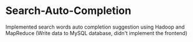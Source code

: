 # Search-Auto-Completion
Implemented search words auto completion suggestion using Hadoop and MapReduce
(Write data to MySQL database, didn't implement the frontend)
